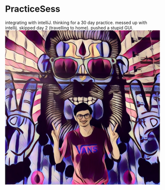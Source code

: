 # PracticeSess
integrating with intelliJ.
thinking for a 30 day practice.
messed up with intellij.
skipped day 2 (travelling to home).
pushed a stupid GUI. 
![Drag Racing](https://github.com/pradhumnpanchal/PracticeSess/blob/master/Day1/src/me.jpg)